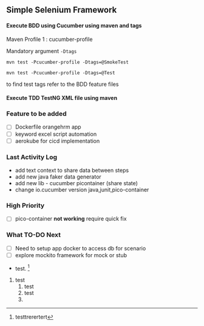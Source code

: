 ## Simple Selenium Framework

#### Execute BDD using Cucumber using maven and tags

Maven Profile 1 : cucumber-profile

Mandatory argument ``-Dtags``

``mvn test -Pcucumber-profile -Dtags=@SmokeTest``

``mvn test -Pcucumber-profile -Dtags=@Test``

to find test tags refer to the BDD feature files

#### Execute TDD TestNG XML file using maven


### Feature to be added
- [ ] Dockerfile orangehrm app
- [ ] keyword excel script automation
- [ ] aerokube for cicd implementation

### Last Activity Log

- add text context to share data between steps 
- add new java faker data generator
- add new lib - cucumber picontainer (share state)
- change io.cucumber version java,junit,pico-container

### High Priority
- [ ] pico-container **not working** require quick fix


### What TO-DO Next

- [ ] Need to setup app docker to access db for scenario
- [ ] explore mockito framework for mock or stub

* test. [^1]

[^1]:testtrerertert

1. test 
   1. test
   1. test
   1.


